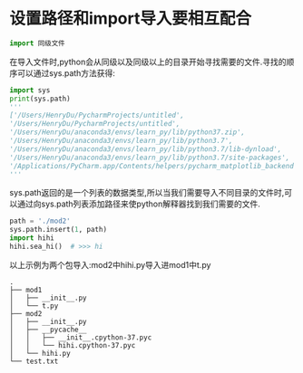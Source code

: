 # 设置路径和import导入要相互配合
```python
import 同级文件
```
在导入文件时,python会从同级以及同级以上的目录开始寻找需要的文件.寻找的顺序可以通过sys.path方法获得:
```python
import sys
print(sys.path)
'''
['/Users/HenryDu/PycharmProjects/untitled', 
'/Users/HenryDu/PycharmProjects/untitled', 
'/Users/HenryDu/anaconda3/envs/learn_py/lib/python37.zip', 
'/Users/HenryDu/anaconda3/envs/learn_py/lib/python3.7', 
'/Users/HenryDu/anaconda3/envs/learn_py/lib/python3.7/lib-dynload', 
'/Users/HenryDu/anaconda3/envs/learn_py/lib/python3.7/site-packages', 
'/Applications/PyCharm.app/Contents/helpers/pycharm_matplotlib_backend']
'''
```
sys.path返回的是一个列表的数据类型,所以当我们需要导入不同目录的文件时,可以通过向sys.path列表添加路径来使python解释器找到我们需要的文件.
```python
path = './mod2'
sys.path.insert(1, path)
import hihi
hihi.sea_hi()  # >>> hi
```
以上示例为两个包导入:mod2中hihi.py导入进mod1中t.py
```
.
├── mod1
│   ├── __init__.py
│   └── t.py
├── mod2
│   ├── __init__.py
│   ├── __pycache__
│   │   ├── __init__.cpython-37.pyc
│   │   └── hihi.cpython-37.pyc
│   └── hihi.py
└── test.txt

```
